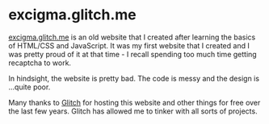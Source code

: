 # excigma.glitch.me

[excigma.glitch.me](https://excigma.glitch.me) is an old website that I created after learning the basics of HTML/CSS and JavaScript. It was my first website that I created and I was pretty proud of it at that time - I recall spending too much time getting recaptcha to work.

In hindsight, the website is pretty bad. The code is messy and the design is ...quite poor.

Many thanks to [Glitch](https://glitch.com) for hosting this website and other things for free over the last few years. Glitch has allowed me to tinker with all sorts of projects.
